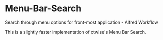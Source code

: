 # Menu-Bar-Search
Search through menu options for front-most application - Alfred Workflow

This is a slightly faster implementation of ctwise's Menu Bar Search.

